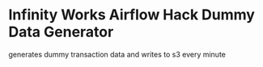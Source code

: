 # Infinity Works Airflow Hack Dummy Data Generator
generates dummy transaction data and writes to s3 every minute
